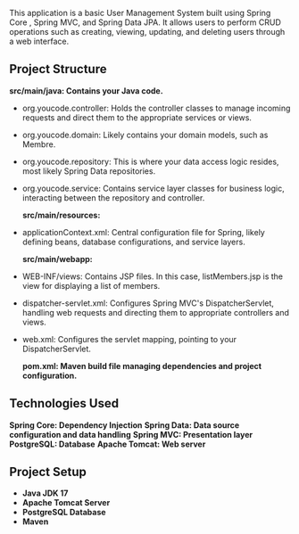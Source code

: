 This application is a basic User Management System built using Spring Core , Spring MVC, and Spring Data JPA. It allows users to perform CRUD operations such as creating, viewing, updating, and deleting users through a web interface.
## Project Structure
  **src/main/java: Contains your Java code.**
- org.youcode.controller: Holds the controller classes to manage incoming requests and direct them to the appropriate services or views.
- org.youcode.domain: Likely contains your domain models, such as Membre.
- org.youcode.repository: This is where your data access logic resides, most likely Spring Data repositories.
- org.youcode.service: Contains service layer classes for business logic, interacting between the repository and controller.
  
   **src/main/resources:**
- applicationContext.xml: Central configuration file for Spring, likely defining beans, database configurations, and service layers.
  
  **src/main/webapp:**
- WEB-INF/views: Contains JSP files. In this case, listMembers.jsp is the view for displaying a list of members.
- dispatcher-servlet.xml: Configures Spring MVC's DispatcherServlet, handling web requests and directing them to appropriate controllers and views.
- web.xml: Configures the servlet mapping, pointing to your DispatcherServlet.
  
  **pom.xml: Maven build file managing dependencies and project configuration.**

## Technologies Used
**Spring Core: Dependency Injection**
**Spring Data: Data source configuration and data handling**
**Spring MVC: Presentation layer**
**PostgreSQL: Database**
**Apache Tomcat: Web server**

## Project Setup
- **Java JDK 17**
- **Apache Tomcat Server**
- **PostgreSQL Database**
- **Maven**
